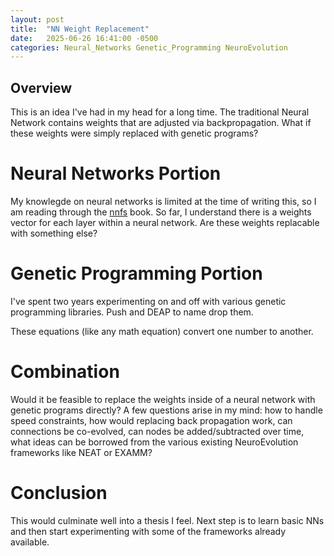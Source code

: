 ```yaml
---
layout: post
title:  "NN Weight Replacement"
date:   2025-06-26 16:41:00 -0500
categories: Neural_Networks Genetic_Programming NeuroEvolution
---
```


## Overview

This is an idea I've had in my head for a long time. The traditional Neural Network contains weights that are
adjusted via backpropagation. What if these weights were simply replaced with genetic programs?

# Neural Networks Portion

My knowlegde on neural networks is limited at the time of writing this, so I am reading through the [nnfs](https://nnfs.io/) book.
So far, I understand there is a weights vector for each layer within a neural network. Are these weights replacable with something else?

# Genetic Programming Portion

I've spent two years experimenting on and off with various genetic programming libraries. Push and DEAP to name drop them.

These equations (like any math equation) convert one number to another.

# Combination

Would it be feasible to replace the weights inside of a neural network with genetic programs directly?
A few questions arise in my mind: how to handle speed constraints, how would replacing back propagation work,
can connections be co-evolved, can nodes be added/subtracted over time, what ideas can be borrowed from the various existing
NeuroEvolution frameworks like NEAT or EXAMM?

# Conclusion

This would culminate well into a thesis I feel. Next step is to learn basic NNs and then start experimenting
with some of the frameworks already available.
